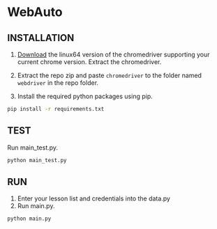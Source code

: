 # WebAuto
## INSTALLATION
1. [Download](https://chromedriver.chromium.org/downloads) the linux64 version of the chromedriver supporting your current chrome version. Extract the chromedriver.

2. Extract the repo zip and paste ```chromedriver``` to the folder named ```webdriver``` in the repo folder.

3. Install the required python packages using pip.
```bash
pip install -r requirements.txt
```
## TEST
Run main_test.py.
```bash
python main_test.py
```
## RUN
1. Enter your lesson list and credentials into the data.py
2. Run main.py.
```bash
python main.py
```


